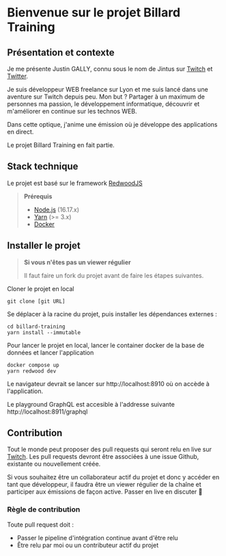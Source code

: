 # Bienvenue sur le projet Billard Training

## Présentation et contexte

Je me présente Justin GALLY, connu sous le nom de Jintus sur [Twitch](https://www.twitch.tv/jintuslive) et [Twitter](https://www.twitter.com/jintuslive).

Je suis développeur WEB freelance sur Lyon et me suis lancé dans une aventure sur Twitch depuis peu. Mon but ? Partager à un maximum de personnes ma passion, le développement informatique, découvrir et m'améliorer en continue sur les technos WEB.

Dans cette optique, j'anime une émission où je développe des applications en direct.

Le projet Billard Training en fait partie.

## Stack technique

Le projet est basé sur le framework [RedwoodJS](https://redwoodjs.com)

> **Prérequis**
>
> - [Node.js](https://nodejs.org/en/) (16.17.x)
> - [Yarn](https://yarnpkg.com/) (>= 3.x)
> - [Docker](https://www.docker.com/)

## Installer le projet

> **Si vous n'êtes pas un viewer régulier**
>
> Il faut faire un fork du projet avant de faire les étapes suivantes.

Cloner le projet en local

```
git clone [git URL]
```

Se déplacer à la racine du projet, puis installer les dépendances externes :

```
cd billard-training
yarn install --immutable
```

Pour lancer le projet en local, lancer le container docker de la base de données et lancer l'application

```
docker compose up
yarn redwood dev
```

Le navigateur devrait se lancer sur http://localhost:8910 où on accède à l'application.

Le playground GraphQL est accesible à l'addresse suivante http://localhost:8911/graphql

## Contribution

Tout le monde peut proposer des pull requests qui seront relu en live sur [Twitch](https://www.twitch.tv/jintuslive).
Les pull requests devront être associées à une issue Github, existante ou nouvellement créée.

Si vous souhaitez être un collaborateur actif du projet et donc y accéder en tant que développeur, il faudra être un viewer régulier de la chaîne et participer aux émissions de façon active. Passer en live en discuter 

### Règle de contribution

Toute pull request doit :
- Passer le pipeline d'intégration continue avant d'être relu
- Être relu par moi ou un contributeur actif du projet

